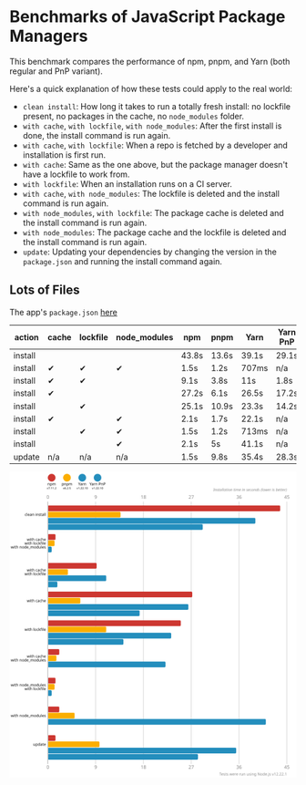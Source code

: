 # Benchmarks of JavaScript Package Managers

This benchmark compares the performance of npm, pnpm, and Yarn (both regular and PnP variant).

Here's a quick explanation of how these tests could apply to the real world:

- `clean install`: How long it takes to run a totally fresh install: no lockfile present, no packages in the cache, no `node_modules` folder.
- `with cache`, `with lockfile`, `with node_modules`: After the first install is done, the install command is run again.
- `with cache`, `with lockfile`: When a repo is fetched by a developer and installation is first run.
- `with cache`: Same as the one above, but the package manager doesn't have a lockfile to work from.
- `with lockfile`: When an installation runs on a CI server.
- `with cache`, `with node_modules`: The lockfile is deleted and the install command is run again.
- `with node_modules`, `with lockfile`: The package cache is deleted and the install command is run again.
- `with node_modules`: The package cache and the lockfile is deleted and the install command is run again.
- `update`: Updating your dependencies by changing the version in the `package.json` and running the install command again.

## Lots of Files

The app's `package.json` [here](https://github.com/pnpm/pnpm.github.io/blob/main/benchmarks/fixtures/alotta-files/package.json)

| action  | cache | lockfile | node_modules| npm | pnpm | Yarn | Yarn PnP |
| ---     | ---   | ---      | ---         | --- | --- | --- | --- |
| install |       |          |             | 43.8s | 13.6s | 39.1s | 29.1s |
| install | ✔     | ✔        | ✔           | 1.5s | 1.2s | 707ms | n/a |
| install | ✔     | ✔        |             | 9.1s | 3.8s | 11s | 1.8s |
| install | ✔     |          |             | 27.2s | 6.1s | 26.5s | 17.2s |
| install |       | ✔        |             | 25.1s | 10.9s | 23.3s | 14.2s |
| install | ✔     |          | ✔           | 2.1s | 1.7s | 22.1s | n/a |
| install |       | ✔        | ✔           | 1.5s | 1.2s | 713ms | n/a |
| install |       |          | ✔           | 2.1s | 5s | 41.1s | n/a |
| update  | n/a   | n/a      | n/a         | 1.5s | 9.8s | 35.4s | 28.3s |

![Graph of the alotta-files results](../../static/img/benchmarks/alotta-files.svg)